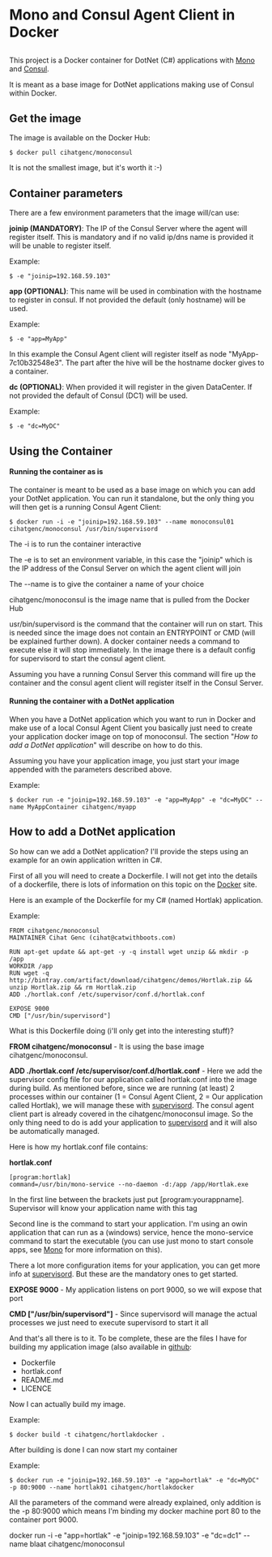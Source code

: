# Mono and Consul Agent Client in Docker
##
This project is a Docker container for DotNet (C#) applications with [Mono](http://www.mono-project.com/) and [Consul](http://www.consul.io).

It is meant as a base image for DotNet applications making use of Consul within Docker.

## Get the image
The image is available on the Docker Hub:

	$ docker pull cihatgenc/monoconsul

It is not the smallest image, but it's worth it :-) 

## Container parameters
There are a few environment parameters that the image will/can use:

**joinip (MANDATORY)**: The IP of the Consul Server where the agent will register itself. This is mandatory and if no valid ip/dns name is provided it will be unable to register itself.

Example:

	$ -e "joinip=192.168.59.103"

**app (OPTIONAL)**: This name will be used in combination with the hostname to register in consul. If not provided the default (only hostname) will be used.

Example:

	$ -e "app=MyApp"

In this example the Consul Agent client will register itself as node "MyApp-7c10b32548e3". The part after the hive will be the hostname docker gives to a container.

**dc (OPTIONAL)**: When provided it will register in the given DataCenter. If not provided the default of Consul (DC1) will be used.

Example:

	$ -e "dc=MyDC"


## Using the Container

#### Running the container as is
The container is meant to be used as a base image on which you can add your DotNet application. You can run it standalone, but the only thing you will then get is a running Consul Agent Client:

	$ docker run -i -e "joinip=192.168.59.103" --name monoconsul01 cihatgenc/monoconsul /usr/bin/supervisord

The -i is to run the container interactive

The -e is to set an environment variable, in this case the "joinip" which is the IP address of the Consul Server on which the agent client will join

The --name is to give the container a name of your choice

cihatgenc/monoconsul is the image name that is pulled from the Docker Hub

usr/bin/supervisord is the command that the container will run on start. This is needed since the image does not contain an ENTRYPOINT or CMD (will be explained further down). A docker container needs a command to execute else it will stop immediately. In the image there is a default config for supervisord to start the consul agent client.

Assuming you have a running Consul Server this command will fire up the container and the consul agent client will register itself in the Consul Server.


#### Running the container with a DotNet application
When you have a DotNet application which you want to run in Docker and make use of a local Consul Agent Client you basically just need to create your application docker image on top of monoconsul. The section "*How to add a DotNet application*" will describe on how to do this.

Assuming you have your application image, you just start your image appended with the parameters described above.

Example:

	$ docker run -e "joinip=192.168.59.103" -e "app=MyApp" -e "dc=MyDC" --name MyAppContainer cihatgenc/myapp



## How to add a DotNet application
So how can we add a DotNet application? I'll provide the steps using an example for an owin application written in C#.

First of all you will need to create a Dockerfile. I will not get into the details of a dockerfile, there is lots of information on this topic on the [Docker](https://docs.docker.com/reference/builder/) site. 

Here is an example of the Dockerfile for my C# (named Hortlak) application.

Example:

    FROM cihatgenc/monoconsul
	MAINTAINER Cihat Genc (cihat@catwithboots.com)

	RUN apt-get update && apt-get -y -q install wget unzip && mkdir -p /app
	WORKDIR /app
	RUN wget -q  http://bintray.com/artifact/download/cihatgenc/demos/Hortlak.zip && unzip Hortlak.zip && rm Hortlak.zip
	ADD ./hortlak.conf /etc/supervisor/conf.d/hortlak.conf

	EXPOSE 9000
	CMD ["/usr/bin/supervisord"]

What is this Dockerfile doing (i'll only get into the interesting stuff)? 

**FROM cihatgenc/monoconsul** - It is using the base image cihatgenc/monoconsul.

**ADD ./hortlak.conf /etc/supervisor/conf.d/hortlak.conf** - Here we add the supervisor config file for our application called hortlak.conf into the image during build. As mentioned before, since we are running (at least) 2 processes within our container (1 = Consul Agent Client, 2 = Our application called Hortlak), we will manage these with [supervisord](http://supervisord.org/introduction.html). The consul agent client part is already covered in the cihatgenc/monoconsul image. So the only thing need to do is add your application to [supervisord](http://supervisord.org/introduction.html) and it will also be automatically managed.

Here is how my hortlak.conf file contains:

**hortlak.conf**

	[program:hortlak]
	command=/usr/bin/mono-service --no-daemon -d:/app /app/Hortlak.exe

In the first line between the brackets just put [program:yourappname]. Supervisor will know your application name with this tag

Second line is the command to start your application. I'm using an owin application that can run as a (windows) service, hence the mono-service command to start the executable (you can use just mono to start console apps, see [Mono](http://www.mono-project.com/) for more information on this).

There a lot more configuration items for your application, you can get more info at [supervisord](http://supervisord.org/introduction.html). But these are the mandatory ones to get started.

**EXPOSE 9000** - My application listens on port 9000, so we will expose that port

**CMD ["/usr/bin/supervisord"]** - Since supervisord will manage the actual processes we just need to execute supervisord to start it all

And that's all there is to it. To be complete, these are the files I have for building my application image (also available in [github](https://github.com/catwithboots/hortlakdocker):

- Dockerfile
- hortlak.conf
- README.md
- LICENCE

Now I can actually build my image.

Example:

	$ docker build -t cihatgenc/hortlakdocker .

After building is done I can now start my container

Example:

	$ docker run -e "joinip=192.168.59.103" -e "app=hortlak" -e "dc=MyDC" -p 80:9000 --name hortlak01 cihatgenc/hortlakdocker

All the parameters of the command were already explained, only addition is the -p 80:9000 which means I'm binding my docker machine port 80 to the container port 9000.


docker run -i -e "app=hortlak" -e "joinip=192.168.59.103" -e "dc=dc1" --name blaat cihatgenc/monoconsul
